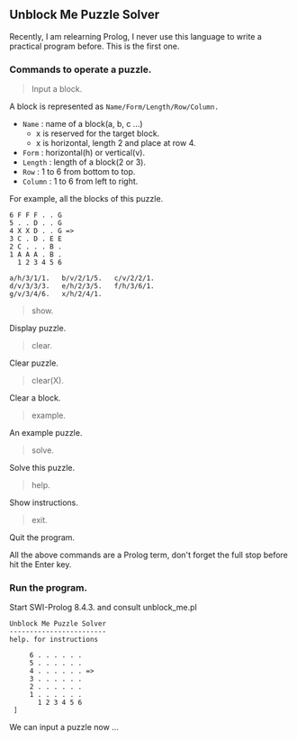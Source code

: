 ## Unblock Me Puzzle Solver

Recently, I am relearning Prolog, I never use this language to write a practical program before. This is the first one.

### Commands to operate a puzzle.

> Input a block.

A block is represented as `Name/Form/Length/Row/Column.`

- `Name`   : name of a block(a, b, c ...)
  - x is reserved for the target block.
  - x is horizontal, length 2 and place at row 4.
- `Form`   : horizontal(h) or vertical(v).
- `Length` : length of a block(2 or 3).
- `Row`    : 1 to 6 from bottom to top.
- `Column` : 1 to 6 from left to right.

For example, all the blocks of this puzzle.
```
6 F F F . . G
5 . . D . . G
4 X X D . . G =>
3 C . D . E E
2 C . . . B .
1 A A A . B .
  1 2 3 4 5 6

a/h/3/1/1.   b/v/2/1/5.   c/v/2/2/1.
d/v/3/3/3.   e/h/2/3/5.   f/h/3/6/1.
g/v/3/4/6.   x/h/2/4/1.
``` 
> show.

Display puzzle.

> clear.

Clear puzzle.

> clear(X).

Clear a block.

> example.

An example puzzle.

> solve.

Solve this puzzle.

> help.

Show instructions.

>exit.

Quit the program.

All the above commands are a Prolog term, don't forget
the full stop before hit the Enter key.

### Run the program.

Start SWI-Prolog 8.4.3. and consult unblock_me.pl
```
Unblock Me Puzzle Solver
------------------------
help. for instructions

     6 . . . . . .
     5 . . . . . .
     4 . . . . . . =>
     3 . . . . . .
     2 . . . . . .
     1 . . . . . .
       1 2 3 4 5 6
 ] 
``` 
We can input a puzzle now ...
